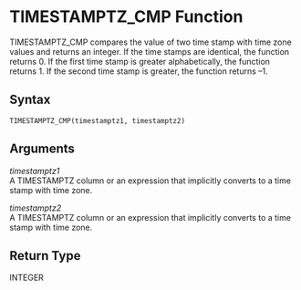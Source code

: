 # TIMESTAMPTZ\_CMP Function<a name="r_TIMESTAMPTZ_CMP"></a>

TIMESTAMPTZ\_CMP compares the value of two time stamp with time zone values and returns an integer\. If the time stamps are identical, the function returns 0\. If the first time stamp is greater alphabetically, the function returns 1\. If the second time stamp is greater, the function returns –1\.

## Syntax<a name="r_TIMESTAMPTZ_CMP-synopsis"></a>

```
TIMESTAMPTZ_CMP(timestamptz1, timestamptz2)
```

## Arguments<a name="r_TIMESTAMPTZ_CMP-arguments"></a>

 *timestamptz1*   
A TIMESTAMPTZ column or an expression that implicitly converts to a time stamp with time zone\.

 *timestamptz2*   
A TIMESTAMPTZ column or an expression that implicitly converts to a time stamp with time zone\.

## Return Type<a name="r_TIMESTAMPTZ_CMP-return-type"></a>

INTEGER